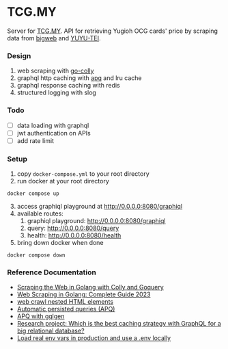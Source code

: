 # TCG.MY
Server for [TCG.MY](https://github.com/hollandgeng/TCG.MY). API for retrieving Yugioh OCG cards' price by scraping data from [bigweb](https://bigweb.co.jp/) and [YUYU-TEI](https://yuyu-tei.jp/).

### Design
1. web scraping with [go-colly](https://github.com/gocolly/colly)
2. graphql http caching with [apq](https://www.apollographql.com/docs/resources/graphql-glossary/#automatic-persisted-queries-apq) and lru cache
3. graphql response caching with redis
4. structured logging with slog

### Todo
- [ ] data loading with graphql
- [ ] jwt authentication on APIs
- [ ] add rate limit

### Setup
1. copy `docker-compose.yml` to your root directory
2. run docker at your root directory
```shell
docker compose up
```
3. access graphiql playground at http://0.0.0.0:8080/graphiql
4. available routes:
   1. graphiql playground: http://0.0.0.0:8080/graphiql
   2. query: http://0.0.0.0:8080/query
   3. health: http://0.0.0.0:8080/health
5. bring down docker when done
```shell
docker compose down
```

### Reference Documentation

* [Scraping the Web in Golang with Colly and Goquery](https://benjamincongdon.me/blog/2018/03/01/Scraping-the-Web-in-Golang-with-Colly-and-Goquery/)
* [Web Scraping in Golang: Complete Guide 2023](https://www.zenrows.com/blog/web-scraping-golang#scrape-product-data)
* [web crawl nested HTML elements](https://github.com/gocolly/colly/issues/376)
* [Automatic persisted queries (APQ)](https://www.apollographql.com/docs/resources/graphql-glossary/#automatic-persisted-queries-apq)
* [APQ with gqlgen](https://gqlgen.com/reference/apq/)
* [Research project: Which is the best caching strategy with GraphQL for a big relational database?](https://medium.com/@niels.onderbeke.no/research-project-which-is-the-best-caching-strategy-with-graphql-for-a-big-relational-database-56fedb773b97)
* [Load real env vars in production and use a .env locally](https://github.com/joho/godotenv/issues/40)
